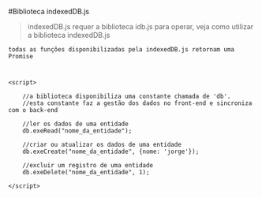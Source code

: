 #Biblioteca indexedDB.js
>indexedDB.js requer a biblioteca idb.js para operar, veja como utilizar a biblioteca indexedDB.js

    todas as funções disponibilizadas pela indexedDB.js retornam uma Promise
# 
    <script>
    
        //a biblioteca disponibiliza uma constante chamada de 'db'.
        //esta constante faz a gestão dos dados no front-end e sincroniza com o back-end
        
        //ler os dados de uma entidade
        db.exeRead("nome_da_entidade");
        
        //criar ou atualizar os dados de uma entidade
        db.exeCreate("nome_da_entidade", {nome: 'jorge'});
        
        //excluir um registro de uma entidade 
        db.exeDelete("nome_da_entidade", 1);

    </script>   